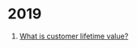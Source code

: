 # 2019

1. [What is customer lifetime value?](https://www.linkedin.com/pulse/what-customer-lifetime-value-anubhav-dhiman/)
